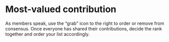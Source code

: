 # Most-valued contribution
As members speak, use the “grab” icon to the right to order or remove from consensus. Once everyone has shared their contributions, decide the rank together and order your list accordingly.
